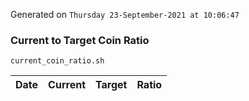 Generated on `Thursday 23-September-2021 at 10:06:47`

### Current to Target Coin Ratio
`current_coin_ratio.sh`

Date|Current|Target|Ratio
---|---|---|---
